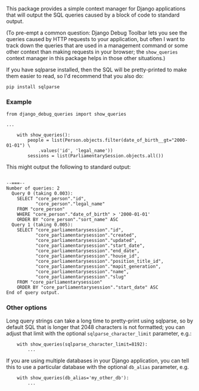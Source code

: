 This package provides a simple context manager for Django applications
that will output the SQL queries caused by a block of code to standard
output.

(To pre-empt a common question: Django Debug Toolbar lets you see the
queries caused by HTTP requests to your application, but often I want
to track down the queries that are used in a management command or
some other context than making requests in your browser; the
`show_queries` context manager in this package helps in those other
situations.)

If you have sqlparse installed, then the SQL will be pretty-printed to
make them easier to read, so I'd recommend that you also do:

    pip install sqlparse

### Example

```
from django_debug_queries import show_queries

...

    with show_queries():
        people = list(Person.objects.filter(date_of_birth__gt="2000-01-01") \
            .values('id', 'legal_name'))
        sessions = list(ParliamentarySession.objects.all())
```

This might output the following to standard output:

```

--===--
Number of queries: 2
  Query 0 (taking 0.003): 
    SELECT "core_person"."id",
           "core_person"."legal_name"
    FROM "core_person"
    WHERE "core_person"."date_of_birth" > '2000-01-01'
    ORDER BY "core_person"."sort_name" ASC
  Query 1 (taking 0.005): 
    SELECT "core_parliamentarysession"."id",
           "core_parliamentarysession"."created",
           "core_parliamentarysession"."updated",
           "core_parliamentarysession"."start_date",
           "core_parliamentarysession"."end_date",
           "core_parliamentarysession"."house_id",
           "core_parliamentarysession"."position_title_id",
           "core_parliamentarysession"."mapit_generation",
           "core_parliamentarysession"."name",
           "core_parliamentarysession"."slug"
    FROM "core_parliamentarysession"
    ORDER BY "core_parliamentarysession"."start_date" ASC
End of query output.
```

### Other options

Long query strings can take a long time to pretty-print using
sqlparse, so by default SQL that is longer that 2048 characters is not
formatted; you can adjust that limit with the optional
`sqlparse_character_limit` parameter, e.g.:

```
    with show_queries(sqlparse_character_limit=8192):
        ...
```

If you are using multiple databases in your Django application, you
can tell this to use a particular database with the optional
`db_alias` parameter, e.g.

```
    with show_queries(db_alias='my_other_db'):
        ...
```
